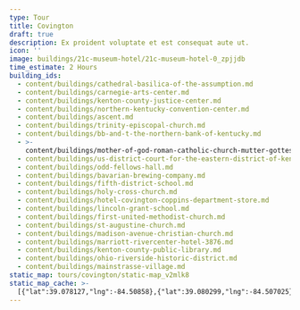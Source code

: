 ```yaml
---
type: Tour
title: Covington
draft: true
description: Ex proident voluptate et est consequat aute ut.
icon: ''
image: buildings/21c-museum-hotel/21c-museum-hotel-0_zpjjdb
time_estimate: 2 Hours
building_ids:
  - content/buildings/cathedral-basilica-of-the-assumption.md
  - content/buildings/carnegie-arts-center.md
  - content/buildings/kenton-county-justice-center.md
  - content/buildings/northern-kentucky-convention-center.md
  - content/buildings/ascent.md
  - content/buildings/trinity-episcopal-church.md
  - content/buildings/bb-and-t-the-northern-bank-of-kentucky.md
  - >-
    content/buildings/mother-of-god-roman-catholic-church-mutter-gottes-kirche.md
  - content/buildings/us-district-court-for-the-eastern-district-of-kentucky.md
  - content/buildings/odd-fellows-hall.md
  - content/buildings/bavarian-brewing-company.md
  - content/buildings/fifth-district-school.md
  - content/buildings/holy-cross-church.md
  - content/buildings/hotel-covington-coppins-department-store.md
  - content/buildings/lincoln-grant-school.md
  - content/buildings/first-united-methodist-church.md
  - content/buildings/st-augustine-church.md
  - content/buildings/madison-avenue-christian-church.md
  - content/buildings/marriott-rivercenter-hotel-3876.md
  - content/buildings/kenton-county-public-library.md
  - content/buildings/ohio-riverside-historic-district.md
  - content/buildings/mainstrasse-village.md
static_map: tours/covington/static-map_v2mlk8
static_map_cache: >-
  [{"lat":39.078127,"lng":-84.50858},{"lat":39.080299,"lng":-84.507025},{"lat":39.088338,"lng":-84.511259},{"lat":39.089478,"lng":-84.511774},{"lat":39.089139,"lng":-84.509519},{"lat":39.087562,"lng":-84.51109},{"lat":39.088495,"lng":-84.510092},{"lat":39.084245,"lng":-84.512634},{"lat":39.085531,"lng":-84.512077},{"lat":39.086046,"lng":-84.510666},{"lat":39.076335,"lng":-84.51809},{"lat":39.0686,"lng":-84.511663},{"lat":39.048581,"lng":-84.501603},{"lat":39.083578,"lng":-84.510046},{"lat":39.082053,"lng":-84.506243},{"lat":39.086167,"lng":-84.50758},{"lat":39.065871,"lng":-84.512049},{"lat":39.072938,"lng":-84.507265},{"lat":39.089716,"lng":-84.51212},{"lat":39.085439,"lng":-84.508853},{"lat":39.091157,"lng":-84.507093},{"lat":39.084213,"lng":-84.517584}]
---
```

